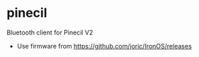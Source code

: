 # pinecil

Bluetooth client for Pinecil V2

* Use firmware from https://github.com/joric/IronOS/releases
